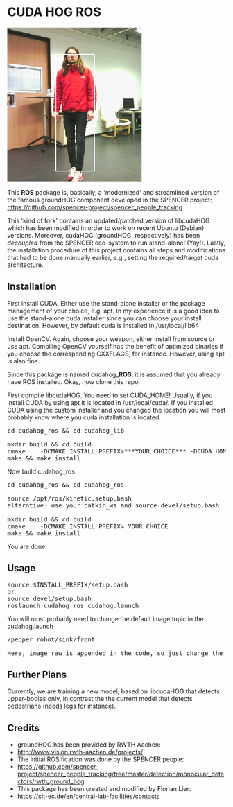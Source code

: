 # CUDA HOG ROS

![cuda_hog_ros_image](https://github.com/warp1337/cudahog_ros/blob/master/cuda_hog.png)

This **ROS** package is, basically, a 'modernized' and streamlined version
of the famous groundHOG component developed in the SPENCER project:
https://github.com/spencer-project/spencer_people_tracking

This 'kind of fork' contains an updated/patched version of 
libcudaHOG which has been modified in order to work on recent Ubuntu 
(Debian) versions. Moreover, cudaHOG (groundHOG, respectively) has 
been *decoupled* from the SPENCER eco-system to run stand-alone! (Yay!).
Lastly, the installation procedure of this project contains all steps 
and modifications that had to be done manually earlier, e.g., 
setting the required/target cuda architecture.

## Installation

First install CUDA. Either use the stand-alone installer or the
package management of your choice, e.g, apt. In my experience it 
is a good idea to use the stand-alone cuda installer since you can 
choose your install destination. However, by default cuda is
installed in /usr/local/lib64

Install OpenCV. Again, choose your weapon, either install from source
or use apt. Compiling OpenCV yourself has the benefit of optimized
binaries if you choose the corresponding CXXFLAGS, for instance. 
However, using apt is also fine.

Since this package is named cudahog_**ROS**, it is assumed that you already 
have ROS installed. Okay, now clone this repo.

First compile libcudaHOG. You need to set CUDA_HOME! Usually, if you
install CUDA by using apt it is located in /usr/local/cuda/. If you
installed CUDA using the custom installer and you changed the location
you will most probably know where you cuda installation is located.

<pre>
cd cudahog_ros && cd cudahog_lib

mkdir build && cd build
cmake .. -DCMAKE_INSTALL_PREFIX=***YOUR_CHOICE*** -DCUDA_HOME=***WHERE_CUDA_IS_INSTALLED***
make && make install
</pre>

Now build cudahog_ros

<pre>
cd cudahog_ros && cd cudahog_ros

source /opt/ros/kinetic.setup.bash
alterntive: use your catkin_ws and source devel/setup.bash

mkdir build && cd build
cmake .. -DCMAKE_INSTALL_PREFIX=_YOUR_CHOICE_
make && make install
</pre>

You are done.

## Usage

<pre>
source $INSTALL_PREFIX/setup.bash
or
source devel/setup.bash
roslaunch cudahog_ros cudahog.launch
</pre>

You will most probably need to change the default image topic
in the cudahog.launch

<pre>
/pepper_robot/sink/front

Here, image_raw is appended in the code, so just change the prefix...
</pre>

## Further Plans

Currently, we are training a new model, based on libcudaHOG that
detects upper-bodies only, in contrast the the current model that
detects pedestrians (needs legs for instance).

## Credits
 
 - groundHOG has been provided by RWTH Aachen: 
 - http://www.vision.rwth-aachen.de/projects/
 - The initial ROSification was done by the SPENCER people: 
 - https://github.com/spencer-project/spencer_people_tracking/tree/master/detection/monocular_detectors/rwth_ground_hog
 - This package has been created and modified by Florian Lier: 
 - https://cit-ec.de/en/central-lab-facilities/contacts